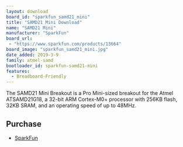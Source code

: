 ```yaml
---
layout: download
board_id: "sparkfun_samd21_mini"
title: "SAMD21 Mini Download"
name: "SAMD21 Mini"
manufacturer: "SparkFun"
board_url:
 - "https://www.sparkfun.com/products/13664"
board_image: "sparkfun_samd21_mini.jpg"
date_added: 2019-3-9
family: atmel-samd
bootloader_id: sparkfun-samd21-mini
features:
  - Breadboard-Friendly
---
```


The SAMD21 Mini Breakout is a Pro Mini-sized breakout for the Atmel ATSAMD21G18, a 32-bit ARM Cortex-M0+ processor with 256KB flash, 32KB SRAM, and an operating speed of up to 48MHz.

## Purchase
* [SparkFun](https://www.sparkfun.com/products/13664)
